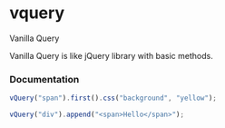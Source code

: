 # vquery

Vanilla Query

Vanilla Query is like jQuery library with basic methods.


### Documentation

```js
vQuery("span").first().css("background", "yellow");
```

```js
vQuery("div").append("<span>Hello</span>");
```
